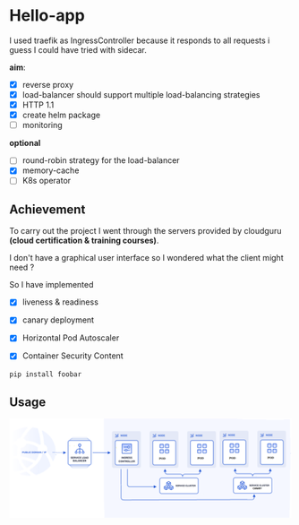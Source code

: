 # Hello-app

I used traefik as IngressController because it responds to all requests i guess I could have tried with sidecar.


**aim**:
 - [x] reverse proxy                                                      
 - [x] load-balancer should support multiple load-balancing strategies    
 - [x] HTTP 1.1         
 - [x] create helm package 
 - [ ] monitoring   
 
**optional**
 - [ ] round-robin strategy for the load-balancer 
 - [x] memory-cache 
 - [ ] K8s operator 

## Achievement

To carry out the project I went through the servers provided by cloudguru **(cloud certification & training courses)**.

I don't have a graphical user interface so I wondered what the client might need ?

So I have implemented 

- [x] liveness & readiness
- [x] canary deployment
- [x] Horizontal Pod Autoscaler
- [x] Container Security Content
 

```bash
pip install foobar
```

## Usage
![Architecture](graph2.png)
